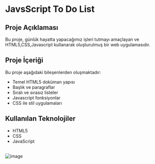 
#  JavsScript To Do List
## Proje Açıklaması
 Bu proje, günlük hayatta yapacağımız işleri tutmayı amaçlayan ve HTML5,CSS,Javascript kullanarak oluşturulmuş bir web uygulamasıdır.
 ## Proje İçeriği 
Bu proje aşağıdaki bileşenlerden oluşmaktadır: 
- Temel HTML5 doküman yapısı
- Başlık ve paragraflar
- Sıralı ve sırasız listeler
- Javascript fonksiyonlar
- CSS ile stil uygulamaları 
## Kullanılan Teknolojiler
- HTML5
- CSS
- JavaScript
  <br>
  <br>

![image](https://github.com/user-attachments/assets/1b17550e-9bc7-4e40-b0c8-048f7b90da99)

